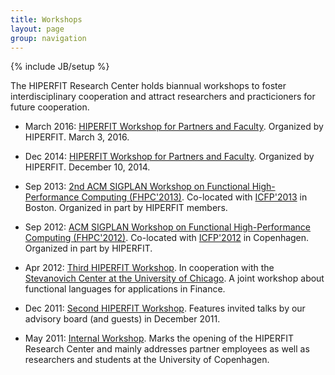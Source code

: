 ```yaml
---
title: Workshops
layout: page
group: navigation
---
```

{% include JB/setup %}

The HIPERFIT Research Center holds biannual workshops to foster
interdisciplinary cooperation and attract researchers and
practicioners for future cooperation.

* March 2016: [HIPERFIT Workshop for Partners and Faculty](http://hiperfit.dk/news/2016/03/03/hiperfit-workshop/). Organized
  by HIPERFIT. March 3, 2016.

* Dec 2014: [HIPERFIT Workshop for Partners and Faculty](http://hiperfit.dk/news/2014/11/04/hiperfit-workshop/). Organized
  by HIPERFIT. December 10, 2014.

* Sep 2013: [2nd ACM SIGPLAN Workshop on Functional High-Performance Computing (FHPC'2013)](fhpc13.html). Co-located with
  [ICFP'2013](http://www.icfpconference.org/icfp2013/) in
  Boston. Organized in part by HIPERFIT members.

* Sep 2012: [ACM SIGPLAN Workshop on Functional High-Performance Computing (FHPC'2012)](workshops/4th-workshop.html). Co-located with
  [ICFP'2012](http://www.icfpconference.org/icfp2012/) in
  Copenhagen. Organized in part by HIPERFIT.

* Apr 2012: [Third HIPERFIT Workshop](workshopsdir/3rd-workshop.html). In
  cooperation with the [Stevanovich Center at the University of Chicago](http://stevanovichcenter.uchicago.edu/). A joint workshop
  about functional languages for applications in Finance.

* Dec 2011: [Second HIPERFIT Workshop](workshopsdir/2nd-workshop.html). Features invited talks by
  our advisory board (and guests) in December 2011.

* May 2011: [Internal Workshop](workshopsdir/1st-workshop.html). Marks the opening of the HIPERFIT
  Research Center and mainly addresses partner employees as well as
  researchers and students at the University of Copenhagen.



